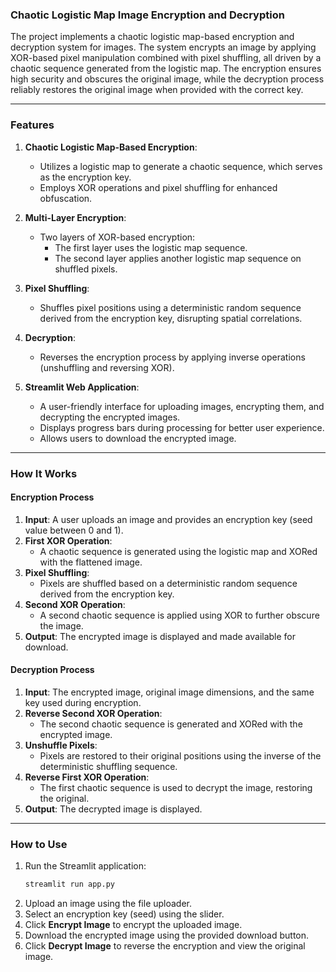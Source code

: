 ### Chaotic Logistic Map Image Encryption and Decryption

The project implements a chaotic logistic map-based encryption and decryption system for images. The system encrypts an image by applying XOR-based pixel manipulation combined with pixel shuffling, all driven by a chaotic sequence generated from the logistic map. The encryption ensures high security and obscures the original image, while the decryption process reliably restores the original image when provided with the correct key.

---

### **Features**
1. **Chaotic Logistic Map-Based Encryption**:
   - Utilizes a logistic map to generate a chaotic sequence, which serves as the encryption key.
   - Employs XOR operations and pixel shuffling for enhanced obfuscation.

2. **Multi-Layer Encryption**:
   - Two layers of XOR-based encryption:
     - The first layer uses the logistic map sequence.
     - The second layer applies another logistic map sequence on shuffled pixels.

3. **Pixel Shuffling**:
   - Shuffles pixel positions using a deterministic random sequence derived from the encryption key, disrupting spatial correlations.

4. **Decryption**:
   - Reverses the encryption process by applying inverse operations (unshuffling and reversing XOR).

5. **Streamlit Web Application**:
   - A user-friendly interface for uploading images, encrypting them, and decrypting the encrypted images.
   - Displays progress bars during processing for better user experience.
   - Allows users to download the encrypted image.

---

### **How It Works**
#### **Encryption Process**
1. **Input**: A user uploads an image and provides an encryption key (seed value between 0 and 1).
2. **First XOR Operation**:
   - A chaotic sequence is generated using the logistic map and XORed with the flattened image.
3. **Pixel Shuffling**:
   - Pixels are shuffled based on a deterministic random sequence derived from the encryption key.
4. **Second XOR Operation**:
   - A second chaotic sequence is applied using XOR to further obscure the image.
5. **Output**: The encrypted image is displayed and made available for download.

#### **Decryption Process**
1. **Input**: The encrypted image, original image dimensions, and the same key used during encryption.
2. **Reverse Second XOR Operation**:
   - The second chaotic sequence is generated and XORed with the encrypted image.
3. **Unshuffle Pixels**:
   - Pixels are restored to their original positions using the inverse of the deterministic shuffling sequence.
4. **Reverse First XOR Operation**:
   - The first chaotic sequence is used to decrypt the image, restoring the original.
5. **Output**: The decrypted image is displayed.

---

### **How to Use**
1. Run the Streamlit application:
   ```bash
   streamlit run app.py
   ```
2. Upload an image using the file uploader.
3. Select an encryption key (seed) using the slider.
4. Click **Encrypt Image** to encrypt the uploaded image.
5. Download the encrypted image using the provided download button.
6. Click **Decrypt Image** to reverse the encryption and view the original image.
